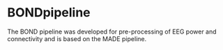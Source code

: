 # BONDpipeline
The BOND pipeline was developed for pre-processing of EEG power and connectivity and is based on the MADE pipeline. 
